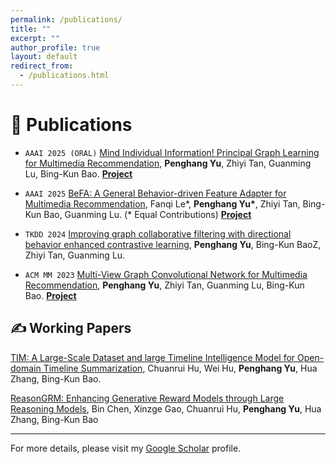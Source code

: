 ```yaml
---
permalink: /publications/
title: ""
excerpt: ""
author_profile: true
layout: default
redirect_from: 
  - /publications.html
---
```


# 📝 Publications

- ``AAAI 2025 (ORAL)`` [Mind Individual Information! Principal Graph Learning for Multimedia Recommendation](https://ojs.aaai.org/index.php/AAAI/article/view/33429), **Penghang Yu**, Zhiyi Tan, Guanming Lu, Bing-Kun Bao. [**Project**](https://github.com/demonph10/PGL)

- ``AAAI 2025`` [BeFA: A General Behavior-driven Feature Adapter for Multimedia Recommendation](https://ojs.aaai.org/index.php/AAAI/article/view/33429), Fanqi Le\*, **Penghang Yu\***, Zhiyi Tan, Bing-Kun Bao, Guanming Lu. (\* Equal Contributions) [**Project**](https://github.com/fqldom/BeFA)

- ``TKDD 2024`` [Improving graph collaborative filtering with directional behavior enhanced contrastive learning](https://dl.acm.org/doi/10.1145/3663574), **Penghang Yu**, Bing-Kun BaoZ, Zhiyi Tan, Guanming Lu.

- ``ACM MM 2023`` [Multi-View Graph Convolutional Network for Multimedia Recommendation](https://dl.acm.org/doi/abs/10.1145/3581783.3613915), **Penghang Yu**, Zhiyi Tan, Guanming Lu, Bing-Kun Bao. [**Project**](https://github.com/demonph10/MGCN)


## ✍ Working Papers
[TIM: A Large-Scale Dataset and large Timeline Intelligence Model for Open-domain Timeline Summarization](https://arxiv.org/abs/2506.21616), Chuanrui Hu, Wei Hu, **Penghang Yu**, Hua Zhang, Bing-Kun Bao.

[ReasonGRM: Enhancing Generative Reward Models through Large Reasoning Models](https://arxiv.org/abs/2506.16712), Bin Chen, Xinzge Gao, Chuanrui Hu, **Penghang Yu**, Hua Zhang, Bing-Kun Bao

---

For more details, please visit my [Google Scholar](https://scholar.google.com/citations?user=GeIFj2cAAAAJ) profile.